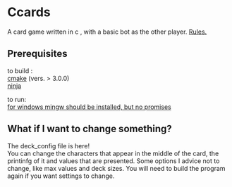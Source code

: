 # Ccards
A card game written in c , with a basic bot as the  other player. [Rules.](rules.md)
## Prerequisites
to build : \
     [cmake](https://cmake.org/) (vers. > 3.0.0) \
     [ninja](https://github.com/ninja-build/ninja)

 to run: \
  [for windows mingw should be installed, but no promises](https://dev.to/gamegods3/how-to-install-gcc-in-windows-10-the-easier-way-422j)

## What if I want to change something?
The deck_config file is here! \
You can change the characters that appear in the middle of the card, the printinfg of it and values that are presented.
Some options I advice not to change, like max values and deck sizes. 
You will need to build the program again if you want settings to change.

